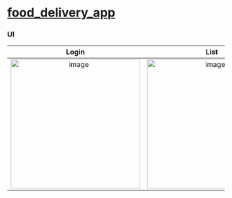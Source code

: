 # [food_delivery_app](https://www.youtube.com/watch?v=rHIFJo4IbOE)

### UI

| Login| List | Add | Cart | Checkout | Recipt |
| :-------------------------:|:-------------------------:| :-------------------------:|:-------------------------:| :-------------------------:|:-------------------------:|
| <img width="300" alt="image" src="https://github.com/YamamotoDesu/food_delivery_app/assets/47273077/bd899961-68fd-43ea-8bd5-9427c33cd9ee">|<img width="300" alt="image" src="https://github.com/YamamotoDesu/food_delivery_app/assets/47273077/00a8e070-42e9-4469-a475-2ae2f771c379"> |<img width="300" alt="image" src="https://github.com/YamamotoDesu/food_delivery_app/assets/47273077/7462780b-88d1-41ef-b534-91ba19398e47"> | <img width="300" alt="image" src="https://github.com/YamamotoDesu/food_delivery_app/assets/47273077/a2a91e77-f2bf-40d0-a578-01b3cea9b034"> |<img width="300" alt="image" src="https://github.com/YamamotoDesu/food_delivery_app/assets/47273077/9ced7626-f9ee-40f9-80fb-3303278a811f">|<img width="300" alt="image" src="https://github.com/YamamotoDesu/food_delivery_app/assets/47273077/266dfda0-a682-4e3c-9eb3-59af53fa8fde">|

